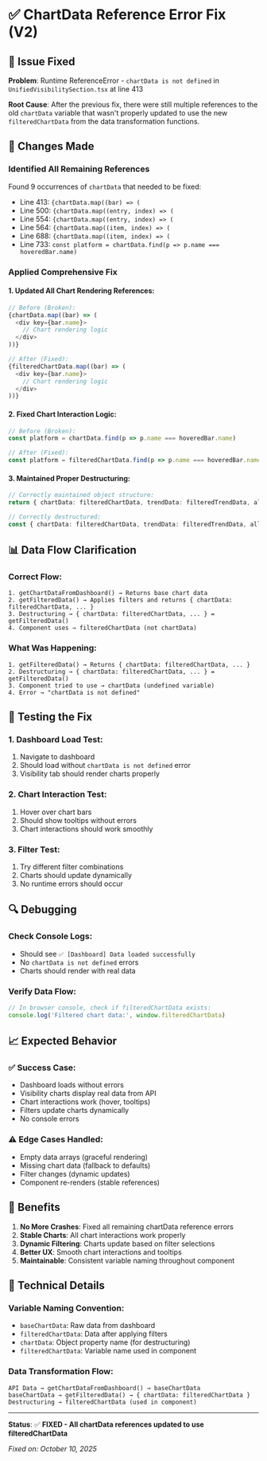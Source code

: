 # ✅ ChartData Reference Error Fix (V2)

## 🎯 Issue Fixed

**Problem**: Runtime ReferenceError - `chartData is not defined` in `UnifiedVisibilitySection.tsx` at line 413

**Root Cause**: After the previous fix, there were still multiple references to the old `chartData` variable that wasn't properly updated to use the new `filteredChartData` from the data transformation functions.

## 🔧 Changes Made

### **Identified All Remaining References**

Found 9 occurrences of `chartData` that needed to be fixed:
- Line 413: `{chartData.map((bar) => (`
- Line 500: `{chartData.map((entry, index) => (`
- Line 554: `{chartData.map((entry, index) => (`
- Line 564: `{chartData.map((item, index) => (`
- Line 688: `{chartData.map((item, index) => (`
- Line 733: `const platform = chartData.find(p => p.name === hoveredBar.name)`

### **Applied Comprehensive Fix**

#### **1. Updated All Chart Rendering References**:
```typescript
// Before (Broken):
{chartData.map((bar) => (
  <div key={bar.name}>
    // Chart rendering logic
  </div>
))}

// After (Fixed):
{filteredChartData.map((bar) => (
  <div key={bar.name}>
    // Chart rendering logic
  </div>
))}
```

#### **2. Fixed Chart Interaction Logic**:
```typescript
// Before (Broken):
const platform = chartData.find(p => p.name === hoveredBar.name)

// After (Fixed):
const platform = filteredChartData.find(p => p.name === hoveredBar.name)
```

#### **3. Maintained Proper Destructuring**:
```typescript
// Correctly maintained object structure:
return { chartData: filteredChartData, trendData: filteredTrendData, allRankings: filteredRankings }

// Correctly destructured:
const { chartData: filteredChartData, trendData: filteredTrendData, allRankings: filteredRankings } = getFilteredData()
```

## 📊 Data Flow Clarification

### **Correct Flow**:
```
1. getChartDataFromDashboard() → Returns base chart data
2. getFilteredData() → Applies filters and returns { chartData: filteredChartData, ... }
3. Destructuring → { chartData: filteredChartData, ... } = getFilteredData()
4. Component uses → filteredChartData (not chartData)
```

### **What Was Happening**:
```
1. getFilteredData() → Returns { chartData: filteredChartData, ... }
2. Destructuring → { chartData: filteredChartData, ... } = getFilteredData()
3. Component tried to use → chartData (undefined variable)
4. Error → "chartData is not defined"
```

## 🧪 Testing the Fix

### **1. Dashboard Load Test**:
1. Navigate to dashboard
2. Should load without `chartData is not defined` error
3. Visibility tab should render charts properly

### **2. Chart Interaction Test**:
1. Hover over chart bars
2. Should show tooltips without errors
3. Chart interactions should work smoothly

### **3. Filter Test**:
1. Try different filter combinations
2. Charts should update dynamically
3. No runtime errors should occur

## 🔍 Debugging

### **Check Console Logs**:
- Should see `✅ [Dashboard] Data loaded successfully`
- No `chartData is not defined` errors
- Charts should render with real data

### **Verify Data Flow**:
```javascript
// In browser console, check if filteredChartData exists:
console.log('Filtered chart data:', window.filteredChartData)
```

## 📈 Expected Behavior

### ✅ **Success Case**:
- Dashboard loads without errors
- Visibility charts display real data from API
- Chart interactions work (hover, tooltips)
- Filters update charts dynamically
- No console errors

### ⚠️ **Edge Cases Handled**:
- Empty data arrays (graceful rendering)
- Missing chart data (fallback to defaults)
- Filter changes (dynamic updates)
- Component re-renders (stable references)

## 🎯 Benefits

1. **No More Crashes**: Fixed all remaining chartData reference errors
2. **Stable Charts**: All chart interactions work properly
3. **Dynamic Filtering**: Charts update based on filter selections
4. **Better UX**: Smooth chart interactions and tooltips
5. **Maintainable**: Consistent variable naming throughout component

## 🔧 Technical Details

### **Variable Naming Convention**:
- `baseChartData`: Raw data from dashboard
- `filteredChartData`: Data after applying filters
- `chartData`: Object property name (for destructuring)
- `filteredChartData`: Variable name used in component

### **Data Transformation Flow**:
```
API Data → getChartDataFromDashboard() → baseChartData
baseChartData → getFilteredData() → { chartData: filteredChartData }
Destructuring → filteredChartData (used in component)
```

---

**Status**: ✅ **FIXED - All chartData references updated to use filteredChartData**

*Fixed on: October 10, 2025*





